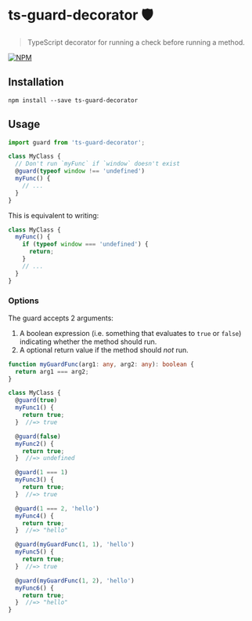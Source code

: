 # ts-guard-decorator 🛡

> TypeScript decorator for running a check before running a method.

[![NPM](https://nodei.co/npm/ts-guard-decorator.png?compact=true)](https://nodei.co/npm/ts-guard-decorator)


## Installation

```shell
npm install --save ts-guard-decorator
```


## Usage

```typescript
import guard from 'ts-guard-decorator';

class MyClass {
  // Don't run `myFunc` if `window` doesn't exist
  @guard(typeof window !== 'undefined')
  myFunc() {
    // ...
  }
}
```

This is equivalent to writing:

```typescript
class MyClass {
  myFunc() {
    if (typeof window === 'undefined') {
      return;
    }
    // ...
  }
}
```


### Options

The guard accepts 2 arguments:
1. A boolean expression (i.e. something that evaluates to `true` or `false`) indicating whether the method should run.
2. A optional return value if the method should _not_ run.

```typescript
function myGuardFunc(arg1: any, arg2: any): boolean {
  return arg1 === arg2;
}

class MyClass {
  @guard(true)
  myFunc1() {
    return true;
  }  //=> true

  @guard(false)
  myFunc2() {
    return true;
  }  //=> undefined

  @guard(1 === 1)
  myFunc3() {
    return true;
  }  //=> true

  @guard(1 === 2, 'hello')
  myFunc4() {
    return true;
  }  //=> "hello"

  @guard(myGuardFunc(1, 1), 'hello')
  myFunc5() {
    return true;
  }  //=> true

  @guard(myGuardFunc(1, 2), 'hello')
  myFunc6() {
    return true;
  }  //=> "hello"
}
```
